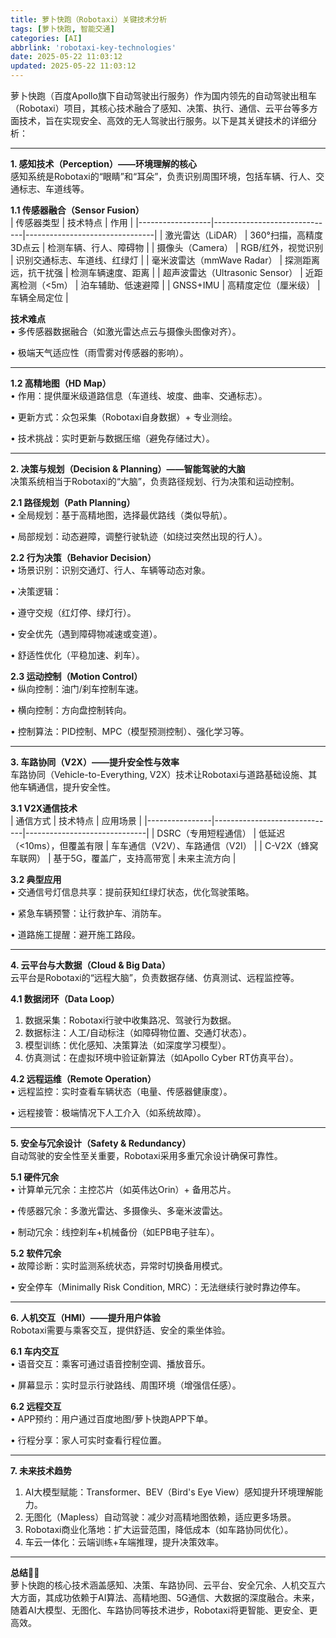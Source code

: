 ```yaml
---
title: 萝卜快跑（Robotaxi）关键技术分析
tags: [萝卜快跑, 智能交通]
categories: [AI]
abbrlink: 'robotaxi-key-technologies'
date: 2025-05-22 11:03:12
updated: 2025-05-22 11:03:12
---
```



萝卜快跑（百度Apollo旗下自动驾驶出行服务）作为国内领先的自动驾驶出租车（Robotaxi）项目，其核心技术融合了感知、决策、执行、通信、云平台等多方面技术，旨在实现安全、高效的无人驾驶出行服务。以下是其关键技术的详细分析：

---

**1. 感知技术（Perception）——环境理解的核心**  
感知系统是Robotaxi的“眼睛”和“耳朵”，负责识别周围环境，包括车辆、行人、交通标志、车道线等。

**1.1 传感器融合（Sensor Fusion）**  
| 传感器类型       | 技术特点                     | 作用                           |
|------------------|------------------------------|--------------------------------|
| 激光雷达（LiDAR） | 360°扫描，高精度3D点云       | 检测车辆、行人、障碍物         |
| 摄像头（Camera） | RGB/红外，视觉识别           | 识别交通标志、车道线、红绿灯   |
| 毫米波雷达（mmWave Radar） | 探测距离远，抗干扰强         | 检测车辆速度、距离             |
| 超声波雷达（Ultrasonic Sensor） | 近距离检测（<5m）            | 泊车辅助、低速避障             |
| GNSS+IMU     | 高精度定位（厘米级）         | 车辆全局定位                   |

**技术难点**  
• 多传感器数据融合（如激光雷达点云与摄像头图像对齐）。

• 极端天气适应性（雨雪雾对传感器的影响）。


---

**1.2 高精地图（HD Map）**  
• 作用：提供厘米级道路信息（车道线、坡度、曲率、交通标志）。

• 更新方式：众包采集（Robotaxi自身数据）+ 专业测绘。

• 技术挑战：实时更新与数据压缩（避免存储过大）。


---

**2. 决策与规划（Decision & Planning）——智能驾驶的大脑**  
决策系统相当于Robotaxi的“大脑”，负责路径规划、行为决策和运动控制。

**2.1 路径规划（Path Planning）**  
• 全局规划：基于高精地图，选择最优路线（类似导航）。

• 局部规划：动态避障，调整行驶轨迹（如绕过突然出现的行人）。


**2.2 行为决策（Behavior Decision）**  
• 场景识别：识别交通灯、行人、车辆等动态对象。

• 决策逻辑：

• 遵守交规（红灯停、绿灯行）。

• 安全优先（遇到障碍物减速或变道）。

• 舒适性优化（平稳加速、刹车）。


**2.3 运动控制（Motion Control）**  
• 纵向控制：油门/刹车控制车速。

• 横向控制：方向盘控制转向。

• 控制算法：PID控制、MPC（模型预测控制）、强化学习等。


---

**3. 车路协同（V2X）——提升安全性与效率**  
车路协同（Vehicle-to-Everything, V2X）技术让Robotaxi与道路基础设施、其他车辆通信，提升安全性。

**3.1 V2X通信技术**  
| 通信方式       | 技术特点                     | 应用场景                     |
|----------------|------------------------------|------------------------------|
| DSRC（专用短程通信） | 低延迟（<10ms），但覆盖有限   | 车车通信（V2V）、车路通信（V2I） |
| C-V2X（蜂窝车联网） | 基于5G，覆盖广，支持高带宽   | 未来主流方向                 |

**3.2 典型应用**  
• 交通信号灯信息共享：提前获知红绿灯状态，优化驾驶策略。

• 紧急车辆预警：让行救护车、消防车。

• 道路施工提醒：避开施工路段。


---

**4. 云平台与大数据（Cloud & Big Data）**  
云平台是Robotaxi的“远程大脑”，负责数据存储、仿真测试、远程监控等。

**4.1 数据闭环（Data Loop）**
1. 数据采集：Robotaxi行驶中收集路况、驾驶行为数据。
2. 数据标注：人工/自动标注（如障碍物位置、交通灯状态）。
3. 模型训练：优化感知、决策算法（如深度学习模型）。
4. 仿真测试：在虚拟环境中验证新算法（如Apollo Cyber RT仿真平台）。

**4.2 远程运维（Remote Operation）**  
• 远程监控：实时查看车辆状态（电量、传感器健康度）。

• 远程接管：极端情况下人工介入（如系统故障）。


---

**5. 安全与冗余设计（Safety & Redundancy）**  
自动驾驶的安全性至关重要，Robotaxi采用多重冗余设计确保可靠性。

**5.1 硬件冗余**  
• 计算单元冗余：主控芯片（如英伟达Orin）+ 备用芯片。

• 传感器冗余：多激光雷达、多摄像头、多毫米波雷达。

• 制动冗余：线控刹车+机械备份（如EPB电子驻车）。


**5.2 软件冗余**  
• 故障诊断：实时监测系统状态，异常时切换备用模式。

• 安全停车（Minimally Risk Condition, MRC）：无法继续行驶时靠边停车。


---

**6. 人机交互（HMI）——提升用户体验**  
Robotaxi需要与乘客交互，提供舒适、安全的乘坐体验。

**6.1 车内交互**  
• 语音交互：乘客可通过语音控制空调、播放音乐。

• 屏幕显示：实时显示行驶路线、周围环境（增强信任感）。


**6.2 远程交互**  
• APP预约：用户通过百度地图/萝卜快跑APP下单。

• 行程分享：家人可实时查看行程位置。


---

**7. 未来技术趋势**
1. AI大模型赋能：Transformer、BEV（Bird's Eye View）感知提升环境理解能力。
2. 无图化（Mapless）自动驾驶：减少对高精地图依赖，适应更多场景。
3. Robotaxi商业化落地：扩大运营范围，降低成本（如车路协同优化）。
4. 车云一体化：云端训练+车端推理，提升决策效率。

---

**总结🚗💨**  
萝卜快跑的核心技术涵盖感知、决策、车路协同、云平台、安全冗余、人机交互六大方面，其成功依赖于AI算法、高精地图、5G通信、大数据的深度融合。未来，随着AI大模型、无图化、车路协同等技术进步，Robotaxi将更智能、更安全、更高效。